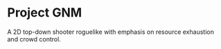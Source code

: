 # Project GNM
 A 2D top-down shooter roguelike with emphasis on resource exhaustion and crowd control.
